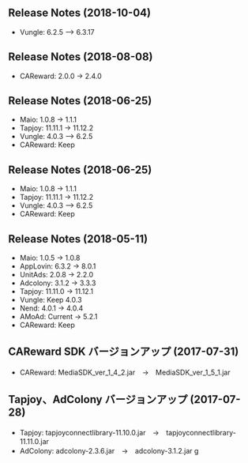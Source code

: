 
## Release Notes (2018-10-04)
 - Vungle: 6.2.5 --> 6.3.17

## Release Notes (2018-08-08)
 - CAReward: 2.0.0 -> 2.4.0

## Release Notes (2018-06-25)
 - Maio: 1.0.8 -> 1.1.1
 - Tapjoy: 11.11.1 -> 11.12.2
 - Vungle: 4.0.3 --> 6.2.5
 - CAReward: Keep

## Release Notes (2018-06-25)
 - Maio: 1.0.8 -> 1.1.1
 - Tapjoy: 11.11.1 -> 11.12.2
 - Vungle: 4.0.3 --> 6.2.5
 - CAReward: Keep

## Release Notes (2018-05-11)
 - Maio: 1.0.5 -> 1.0.8
 - AppLovin: 6.3.2 -> 8.0.1
 - UnitAds: 2.0.8 -> 2.2.0
 - Adcolony: 3.1.2 -> 3.3.3
 - Tapjoy: 11.11.0 -> 11.12.1
 - Vungle: Keep 4.0.3
 - Nend: 4.0.1 -> 4.0.4
 - AMoAd: Current -> 5.2.1
 - CAReward: Keep

## CAReward SDK バージョンアップ (2017-07-31)
- CAReward: MediaSDK_ver_1_4_2.jar　→　MediaSDK_ver_1_5_1.jar

## Tapjoy、AdColony バージョンアップ  (2017-07-28)
- Tapjoy: tapjoyconnectlibrary-11.10.0.jar　→　tapjoyconnectlibrary-11.11.0.jar
- AdColony: adcolony-2.3.6.jar　→　adcolony-3.1.2.jar
g